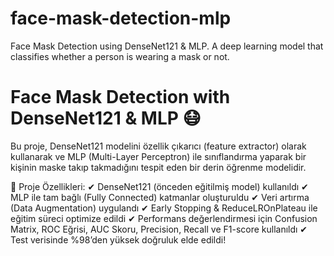 # face-mask-detection-mlp
Face Mask Detection using DenseNet121 &amp; MLP. A deep learning model that classifies whether a person is wearing a mask or not.
# Face Mask Detection with DenseNet121 & MLP 😷

Bu proje, DenseNet121 modelini özellik çıkarıcı (feature extractor) olarak kullanarak ve MLP (Multi-Layer Perceptron) ile sınıflandırma yaparak bir kişinin maske takıp takmadığını tespit eden bir derin öğrenme modelidir.

📌 Proje Özellikleri:
✔ DenseNet121 (önceden eğitilmiş model) kullanıldı
✔ MLP ile tam bağlı (Fully Connected) katmanlar oluşturuldu
✔ Veri artırma (Data Augmentation) uygulandı
✔ Early Stopping & ReduceLROnPlateau ile eğitim süreci optimize edildi
✔ Performans değerlendirmesi için Confusion Matrix, ROC Eğrisi, AUC Skoru, Precision, Recall ve F1-score kullanıldı
✔ Test verisinde %98’den yüksek doğruluk elde edildi!

